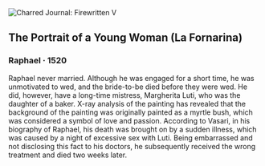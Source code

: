 <div class="artwork-of-the-day">
  <div class="container">
    <div class="img-wrapper">
      <img
        src="https://uploads4.wikiart.org/images/raphael/portrait-of-a-young-woman.jpg!Large.jpg"
        alt="Charred Journal: Firewritten V" />
    </div>
    <div class="artwork-detail">
      <div class="artwork-origin"> 
        <h2 class="artwork-name">The Portrait of a Young Woman (La Fornarina)</h2>
        <h3 class="artist">
          Raphael
                    ·  1520
        </h3>
      </div>
      <p class="description">
        <span class="artwork-description-text ng-binding" ng-bind-html="viewModel.ArtworkOfTheDay.Description | unsafe">Raphael never married. Although he was engaged for a short time, he was unmotivated to wed, and the bride-to-be died before they were wed. He did, however, have a long-time mistress, Margherita Luti, who was the daughter of a baker. X-ray analysis of the painting has revealed that the background of the painting was originally painted as a myrtle bush, which was considered a symbol of love and passion. According to Vasari, in his biography of Raphael, his death was brought on by a sudden illness, which was caused by a night of excessive sex with Luti. Being embarrassed and not disclosing this fact to his doctors, he subsequently received the wrong treatment and died two weeks later. </span>
                        <div class="text-shadow-container" ng-show="showShadow" style=""></div>
      </p>
    </div>
  </div>

</div>
